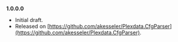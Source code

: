 


**1.0.0.0**

- Initial draft.
- Released on [https://github.com/akesseler/Plexdata.CfgParser](https://github.com/akesseler/Plexdata.CfgParser).

